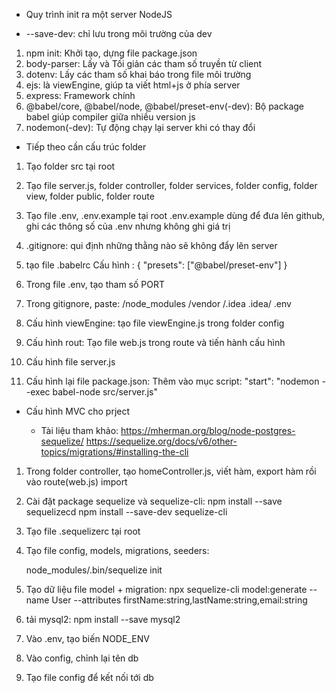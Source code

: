 - Quy trình init ra một server NodeJS

* --save-dev: chỉ lưu trong môi trường của dev

1. npm init: Khởi tạo, dựng file package.json
2. body-parser: Lấy và Tối giản các tham số truyền từ client
3. dotenv: Lấy các tham số khai báo trong file môi trường
4. ejs: là viewEngine, giúp ta viết html+js ở phía server
5. express: Framework chính
6. @babel/core, @babel/node, @babel/preset-env(-dev): Bộ package babel giúp compiler giữa nhiều version js
7. nodemon(-dev): Tự động chạy lại server khi có thay đổi

- Tiếp theo cần cấu trúc folder

1. Tạo folder src tại root
2. Tạo file server.js, folder controller, folder services, folder config, folder view, folder public, folder route
3. Tạo file .env, .env.example tại root
   .env.example dùng để đưa lên github, ghi các thông số của .env nhưng không ghi giá trị
4. .gitignore: qui định những thằng nào sẽ không đẩy lên server

5. tạo file .babelrc
   Cấu hình : {
   "presets": ["@babel/preset-env"]
   }
6. Trong file .env, tạo tham số PORT
7. Trong gitignore, paste:
   /node_modules
   /vendor
   /.idea
   .idea/
   .env
8. Cấu hình viewEngine: tạo file viewEngine.js trong folder config
9. Cấu hình rout: Tạo file web.js trong route và tiến hành cấu hình
10. Cấu hình file server.js
11. Cấu hình lại file package.json:
    Thêm vào mục script:
    "start": "nodemon --exec babel-node src/server.js"

- Cấu hình MVC cho prject

  - Tài liệu tham khảo:
    https://mherman.org/blog/node-postgres-sequelize/
    https://sequelize.org/docs/v6/other-topics/migrations/#installing-the-cli

1. Trong folder controller, tạo homeController.js, viết hàm, export hàm rồi vào route(web.js) import
2. Cài đặt package sequelize và sequelize-cli:
   npm install --save sequelizecd
   npm install --save-dev sequelize-cli
3. Tạo file .sequelizerc tại root
4. Tạo file config, models, migrations, seeders:

   node_modules/.bin/sequelize init

5. Tạo dữ liệu file model + migration:
   npx sequelize-cli model:generate --name User --attributes firstName:string,lastName:string,email:string

6. tải mysql2:
   npm install --save mysql2
7. Vào .env, tạo biến NODE_ENV
8. Vào config, chỉnh lại tên db
9. Tạo file config để kết nối tới db
